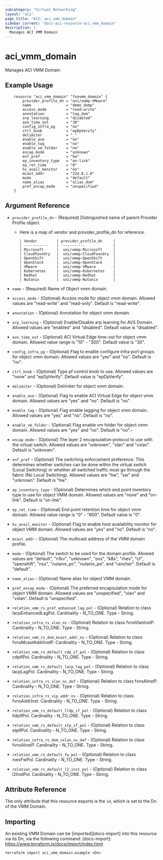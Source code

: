 ```yaml
---
subcategory: "Virtual Networking"
layout: "aci"
page_title: "ACI: aci_vmm_domain"
sidebar_current: "docs-aci-resource-aci_vmm_domain"
description: |-
  Manages ACI VMM Domain
---
```


# aci_vmm_domain

Manages ACI VMM Domain

## Example Usage

```hcl
	resource "aci_vmm_domain" "foovmm_domain" {
		provider_profile_dn = "uni/vmmp-VMware"
		name                = "demo_domp"
		access_mode         = "read-write"
		annotation          = "tag_dom"
		arp_learning        = "disabled"
		ave_time_out        = "30"
		config_infra_pg     = "no"
		ctrl_knob           = "epDpVerify"
		delimiter           = "_"
		enable_ave          = "no"
		enable_tag          = "no"
		enable_vm_folder    = "no"
		encap_mode          = "unknown"
		enf_pref            = "hw"
		ep_inventory_type   = "on-link"
		ep_ret_time         = "0"
		hv_avail_monitor    = "no"
		mcast_addr          = "224.0.1.0"
		mode                = "default"
		name_alias          = "alias_dom"
		pref_encap_mode     = "unspecified"
	}
```
## Argument Reference

- `provider_profile_dn` - (Required) Distinguished name of parent Provider Profile object.
  * Here is a map of vendor and provider_profile_dn for reference.

		| Vendor         | provider_profile_dn     |
		| -----------    | -----------             |
		| Microsoft      |  uni/vmmp-Microsoft     |
		| CloudFoundry   |  uni/vmmp-CloudFoundry  |
		| OpenShift      |  uni/vmmp-OpenShift     |
		| OpenStack      |  uni/vmmp-OpenStack     |
		| VMware         |  uni/vmmp-VMware        |
		| Kubernetes     |  uni/vmmp-Kubernetes    |
		| Redhat         |  uni/vmmp-Redhat        |
		| Nutanix        |  uni/vmmp-Nutanix       |

- `name` - (Required) Name of Object vmm domain.
- `access_mode` - (Optional) Access mode for object vmm domain. Allowed values are "read-write" and "read-only". Default is "read-write".
- `annotation` - (Optional) Annotation for object vmm domain.
- `arp_learning` - (Optional) Enable/Disable arp learning for AVS Domain. Allowed values are "enabled" and "disabled". Default value is "disabled".
- `ave_time_out` - (Optional) ACI Virtual Edge time-out for object vmm domain. Allowed value range is "10" - "300". Default value is "30".
- `config_infra_pg` - (Optional) Flag to enable configure infra port groups for object vmm domain. Allowed values are "yes" and "no". Default is "no".
- `ctrl_knob` - (Optional) Type pf control knob to use. Allowed values are "none" and "epDpVerify". Default value is "epDpVerify".
- `delimiter` - (Optional) Delimiter for object vmm domain.
- `enable_ave` - (Optional) Flag to enable ACI Virtual Edge for object vmm domain. Allowed values are "yes" and "no". Default is "no".
- `enable_tag` - (Optional) Flag enable tagging for object vmm domain. Allowed values are "yes" and "no". Default is "no".
- `enable_vm_folder` - (Optional) Flag enable vm folder for object vmm domain. Allowed values are "yes" and "no". Default is "no".-
- `encap_mode` - (Optional) The layer 2 encapsulation protocol to use with the virtual switch. Allowed values are "unknown", "vlan" and "vxlan". Default is "unknown".
- `enf_pref` - (Optional) The switching enforcement preference. This determines whether switches can be done within the virtual switch (Local Switching) or whether all switched traffic must go through the fabric (No Local Switching). Allowed values are "hw", "sw" and "unknown". Default is "hw".
- `ep_inventory_type` - (Optional) Determines which end point inventory type to use for object VMM domain. Allowed values are "none" and "on-link". Default is "on-link".
- `ep_ret_time` - (Optional) End point retention time for object vmm domain. Allowed value range is "0" - "600". Default value is "0".
- `hv_avail_monitor` - (Optional) Flag to enable host availability monitor for object VMM domain. Allowed values are "yes" and "no". Default is "no".
- `mcast_addr` - (Optional) The multicast address of the VMM domain profile.
- `mode` - (Optional) The switch to be used for the domain profile. Allowed values are "default", "n1kv", "unknown", "ovs", "k8s", "rhev", "cf", "openshift", "nsx", "nutanix_pc", "nutanix_pe", and "rancher". Default is "default".
- `name_alias` - (Optional) Name alias for object VMM domain.
- `pref_encap_mode` - (Optional) The preferred encapsulation mode for object VMM domain. Allowed values are "unspecified", "vlan" and "vxlan". Default is "unspecified".

- `relation_vmm_rs_pref_enhanced_lag_pol` - (Optional) Relation to class lacpEnhancedLagPol. Cardinality - N_TO_ONE. Type - String.
- `relation_infra_rs_vlan_ns` - (Optional) Relation to class fvnsVlanInstP. Cardinality - N_TO_ONE. Type - String.
- `relation_vmm_rs_dom_mcast_addr_ns` - (Optional) Relation to class fvnsMcastAddrInstP. Cardinality - N_TO_ONE. Type - String.
- `relation_vmm_rs_default_cdp_if_pol` - (Optional) Relation to class cdpIfPol. Cardinality - N_TO_ONE. Type - String.
- `relation_vmm_rs_default_lacp_lag_pol` - (Optional) Relation to class lacpLagPol. Cardinality - N_TO_ONE. Type - String.
- `relation_infra_rs_vlan_ns_def` - (Optional) Relation to class fvnsAInstP. Cardinality - N_TO_ONE. Type - String.
- `relation_infra_rs_vip_addr_ns` - (Optional) Relation to class fvnsAddrInst. Cardinality - N_TO_ONE. Type - String.
- `relation_vmm_rs_default_lldp_if_pol` - (Optional) Relation to class lldpIfPol. Cardinality - N_TO_ONE. Type - String.
- `relation_vmm_rs_default_stp_if_pol` - (Optional) Relation to class stpIfPol. Cardinality - N_TO_ONE. Type - String.
- `relation_infra_rs_dom_vxlan_ns_def` - (Optional) Relation to class fvnsAInstP. Cardinality - N_TO_ONE. Type - String.
- `relation_vmm_rs_default_fw_pol` - (Optional) Relation to class nwsFwPol. Cardinality - N_TO_ONE. Type - String.
- `relation_vmm_rs_default_l2_inst_pol` - (Optional) Relation to class l2InstPol. Cardinality - N_TO_ONE. Type - String.

## Attribute Reference

The only attribute that this resource exports is the `id`, which is set to the
Dn of the VMM Domain.

## Importing

An existing VMM Domain can be [imported][docs-import] into this resource via its Dn, via the following command:
[docs-import]: https://www.terraform.io/docs/import/index.html

```
terraform import aci_vmm_domain.example <Dn>
```
